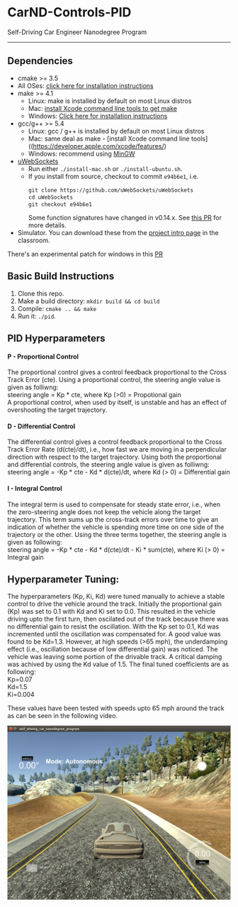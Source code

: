 # CarND-Controls-PID
Self-Driving Car Engineer Nanodegree Program

---

## Dependencies

* cmake >= 3.5
 * All OSes: [click here for installation instructions](https://cmake.org/install/)
* make >= 4.1
  * Linux: make is installed by default on most Linux distros
  * Mac: [install Xcode command line tools to get make](https://developer.apple.com/xcode/features/)
  * Windows: [Click here for installation instructions](http://gnuwin32.sourceforge.net/packages/make.htm)
* gcc/g++ >= 5.4
  * Linux: gcc / g++ is installed by default on most Linux distros
  * Mac: same deal as make - [install Xcode command line tools]((https://developer.apple.com/xcode/features/)
  * Windows: recommend using [MinGW](http://www.mingw.org/)
* [uWebSockets](https://github.com/uWebSockets/uWebSockets)
  * Run either `./install-mac.sh` or `./install-ubuntu.sh`.
  * If you install from source, checkout to commit `e94b6e1`, i.e.
    ```
    git clone https://github.com/uWebSockets/uWebSockets 
    cd uWebSockets
    git checkout e94b6e1
    ```
    Some function signatures have changed in v0.14.x. See [this PR](https://github.com/udacity/CarND-MPC-Project/pull/3) for more details.
* Simulator. You can download these from the [project intro page](https://github.com/udacity/self-driving-car-sim/releases) in the classroom.

There's an experimental patch for windows in this [PR](https://github.com/udacity/CarND-PID-Control-Project/pull/3)

## Basic Build Instructions

1. Clone this repo.
2. Make a build directory: `mkdir build && cd build`
3. Compile: `cmake .. && make`
4. Run it: `./pid`. 

## PID Hyperparameters

#### P - Proportional Control
The proportional control gives a control feedback proportional to the Cross Track Error (cte). Using a proportional control, the steering angle value is given as folliwng: <br>
steering angle = Kp * cte, where Kp (>0) = Propotional gain <br>
A proportional control, when used by itself, is unstable and has an effect of overshooting the target trajectory. 

#### D - Differential Control
The differential control gives a control feedback proportional to the Cross Track Error Rate (d(cte)/dt), i.e., how fast we are moving in a perpendicular direction with respect to the target trajectory. Using both the proportional and differential controls, the steering angle value is given as folliwng: <br>
steering angle = -Kp * cte - Kd * d(cte)/dt, where Kd (> 0) = Differential gain

#### I - Integral Control
The integral term is used to compensate for steady state error, i.e., when the zero-steering angle does not keep the vehicle along the target trajectory. This term sums up the cross-track errors over time to give an indication of whether the vehicle is spending more time on one side of the trajectory or the other. Using the three terms together, the steering angle is given as following: <br>
steering angle = -Kp * cte - Kd * d(cte)/dt - Ki * sum(cte), where Ki (> 0) = Integral gain

## Hyperparameter Tuning:

The hyperparameters (Kp, Ki, Kd) were tuned manually to achieve a stable control to drive the vehicle around the track. Initially the proportional gain (Kp) was set to 0.1 with Kd and Ki set to 0.0. This resulted in the vehicle driving upto the first turn, then oscilated out of the track because there was no differential gain to resist the oscillation. With the Kp set to 0.1, Kd was incremented until the oscillation was compensated for. A good value was found to be Kd=1.3. However, at high speeds (>65 mph), the underdamping effect (i.e., oscillation because of low differential gain) was noticed. The vehicle was leaving some portion of the drivable track. A critical damping was achived by using the Kd value of 1.5. The final tuned coefficients are as following: <br>
Kp=0.07 <br>
Kd=1.5 <br>
Ki=0.004 <br>

These values have been tested with speeds upto 65 mph around the track as can be seen in the following video.

[![PID Controlled Steering](./images/pid_controlled_driving.png)](https://youtu.be/mLK6Lg-ljJM "PID Controlled Steering")
